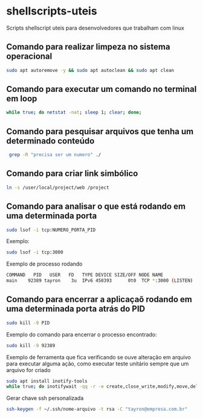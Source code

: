 # shellscripts-uteis
Scripts shellscript uteis para desenvolvedores que trabalham com linux

## Comando para realizar limpeza no sistema operacional
```sh
sudo apt autoremove -y && sudo apt autoclean && sudo apt clean
```
## Comando para executar um comando no terminal em loop
```sh
while true; do netstat -nat; sleep 1; clear; done;
```

## Comando para pesquisar arquivos que tenha um determinado conteúdo
```sh
 grep -R "precisa ser um numero" ./
 ```
 
 ## Comando para criar link simbólico
 ```sh
 ln -s /user/local/project/web /project
 ```

 ## Comando para analisar o que está rodando em uma determinada porta
 ```sh
 sudo lsof -i tcp:NUMERO_PORTA_PID
 ```
 
 Exemplo:
  ```sh
 sudo lsof -i tcp:3000
 ```
 Exemplo de processo rodando
 ```sh 
 COMMAND   PID   USER   FD   TYPE DEVICE SIZE/OFF NODE NAME
 main    92389 tayron    3u  IPv6 450393      0t0  TCP *:3000 (LISTEN)
 ```

 ## Comando para encerrar a aplicaçaõ rodando em uma determinada porta atrás do PID
 ```sh
sudo kill -9 PID 
 ```

 Exemplo do comando para encerrar o processo encontrado:
 ```sh
 sudo kill -9 92389
 ```
 
 Exemplo de ferramenta que fica verificando se ouve alteração em arquivo para executar alguma ação, como executar teste unitário sempre que um arquivo for criado
 ```sh
 sudo apt install inotify-tools
 while true; do inotifywait -qq -r -e create,close_write,modify,move,delete ./ && go test ./...; done;
```

Gerar chave ssh personalizada
```sh
ssh-keygen -f ~/.ssh/nome-arquivo -t rsa -C "tayron@empresa.com.br"
```
